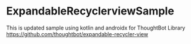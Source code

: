# ExpandableRecyclerviewSample
This is updated sample using kotlin and androidx for ThoughtBot Library
https://github.com/thoughtbot/expandable-recycler-view
